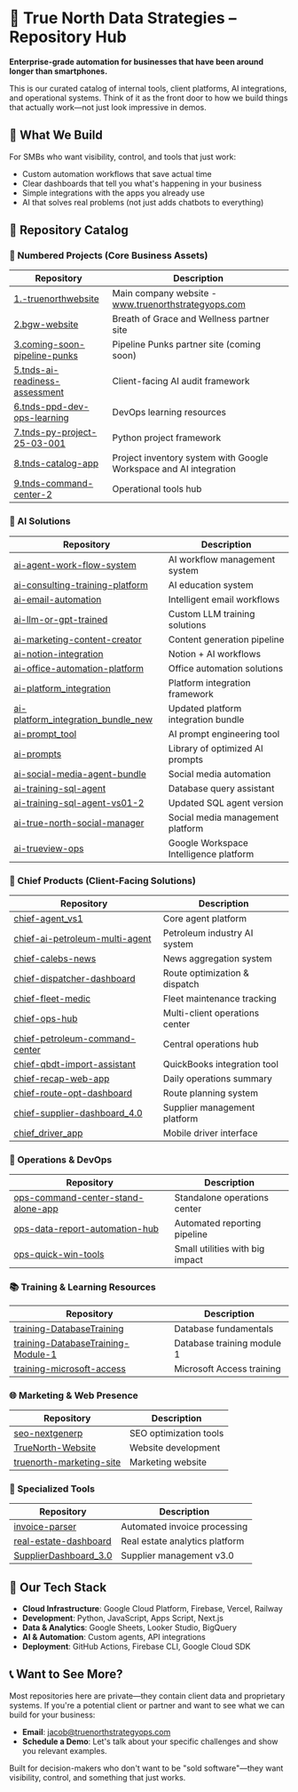 # 🧭 True North Data Strategies – Repository Hub

**Enterprise-grade automation for businesses that have been around longer than smartphones.**

This is our curated catalog of internal tools, client platforms, AI integrations, and operational systems. Think of it as the front door to how we build things that actually work—not just look impressive in demos.

## 🎯 What We Build

For SMBs who want visibility, control, and tools that just work:

- Custom automation workflows that save actual time
- Clear dashboards that tell you what's happening in your business
- Simple integrations with the apps you already use
- AI that solves real problems (not just adds chatbots to everything)

## 📂 Repository Catalog

### 🔢 Numbered Projects (Core Business Assets)

| Repository | Description |
|------------|-------------|
| [1.-truenorthwebsite](https://github.com/Jjohnston70/1.-truenorthwebsite) | Main company website - www.truenorthstrategyops.com |
| [2.bgw-website](https://github.com/Jjohnston70/2.bgw-website) | Breath of Grace and Wellness partner site |
| [3.coming-soon-pipeline-punks](https://github.com/Jjohnston70/3.coming-soon-pipeline-punks) | Pipeline Punks partner site (coming soon) |
| [5.tnds-ai-readiness-assessment](https://github.com/Jjohnston70/5.tnds-ai-readiness-assessment) | Client-facing AI audit framework |
| [6.tnds-ppd-dev-ops-learning](https://github.com/Jjohnston70/6.tnds-ppd-dev-ops-learning) | DevOps learning resources |
| [7.tnds-py-project-25-03-001](https://github.com/Jjohnston70/7.tnds-py-project-25-03-001) | Python project framework |
| [8.tnds-catalog-app](https://github.com/Jjohnston70/8.tnds-catalog-app) | Project inventory system with Google Workspace and AI integration |
| [9.tnds-command-center-2](https://github.com/Jjohnston70/9.tnds-command-center-2) | Operational tools hub |

### 🤖 AI Solutions

| Repository | Description |
|------------|-------------|
| [ai-agent-work-flow-system](https://github.com/Jjohnston70/ai-agent-work-flow-system) | AI workflow management system |
| [ai-consulting-training-platform](https://github.com/Jjohnston70/ai-consulting-training-platform) | AI education system |
| [ai-email-automation](https://github.com/Jjohnston70/ai-email-automation) | Intelligent email workflows |
| [ai-llm-or-gpt-trained](https://github.com/Jjohnston70/ai-llm-or-gpt-trained) | Custom LLM training solutions |
| [ai-marketing-content-creator](https://github.com/Jjohnston70/ai-marketing-content-creator) | Content generation pipeline |
| [ai-notion-integration](https://github.com/Jjohnston70/ai-notion-integration) | Notion + AI workflows |
| [ai-office-automation-platform](https://github.com/Jjohnston70/ai-office-automation-platform) | Office automation solutions |
| [ai-platform_integration](https://github.com/Jjohnston70/ai-platform_integration) | Platform integration framework |
| [ai-platform_integration_bundle_new](https://github.com/Jjohnston70/ai-platform_integration_bundle_new) | Updated platform integration bundle |
| [ai-prompt_tool](https://github.com/Jjohnston70/ai-prompt_tool) | AI prompt engineering tool |
| [ai-prompts](https://github.com/Jjohnston70/ai-prompts) | Library of optimized AI prompts |
| [ai-social-media-agent-bundle](https://github.com/Jjohnston70/ai-social-media-agent-bundle) | Social media automation |
| [ai-training-sql-agent](https://github.com/Jjohnston70/ai-training-sql-agent) | Database query assistant |
| [ai-training-sql-agent-vs01-2](https://github.com/Jjohnston70/ai-training-sql-agent-vs01-2) | Updated SQL agent version |
| [ai-true-north-social-manager](https://github.com/Jjohnston70/ai-true-north-social-manager) | Social media management platform |
| [ai-trueview-ops](https://github.com/Jjohnston70/ai-trueview-ops) | Google Workspace Intelligence platform |

### 🏢 Chief Products (Client-Facing Solutions)

| Repository | Description |
|------------|-------------|
| [chief-agent_vs1](https://github.com/Jjohnston70/chief-agent_vs1) | Core agent platform |
| [chief-ai-petroleum-multi-agent](https://github.com/Jjohnston70/chief-ai-petroleum-multi-agent) | Petroleum industry AI system |
| [chief-calebs-news](https://github.com/Jjohnston70/chief-calebs-news) | News aggregation system |
| [chief-dispatcher-dashboard](https://github.com/Jjohnston70/chief-dispatcher-dashboard) | Route optimization & dispatch |
| [chief-fleet-medic](https://github.com/Jjohnston70/chief-fleet-medic) | Fleet maintenance tracking |
| [chief-ops-hub](https://github.com/Jjohnston70/chief-ops-hub) | Multi-client operations center |
| [chief-petroleum-command-center](https://github.com/Jjohnston70/chief-petroleum-command-center) | Central operations hub |
| [chief-qbdt-import-assistant](https://github.com/Jjohnston70/chief-qbdt-import-assistant) | QuickBooks integration tool |
| [chief-recap-web-app](https://github.com/Jjohnston70/chief-recap-web-app) | Daily operations summary |
| [chief-route-opt-dashboard](https://github.com/Jjohnston70/chief-route-opt-dashboard) | Route planning system |
| [chief-supplier-dashboard_4.0](https://github.com/Jjohnston70/chief-supplier-dashboard_4.0) | Supplier management platform |
| [chief_driver_app](https://github.com/Jjohnston70/chief_driver_app) | Mobile driver interface |

### 🔧 Operations & DevOps

| Repository | Description |
|------------|-------------|
| [ops-command-center-stand-alone-app](https://github.com/Jjohnston70/ops-command-center-stand-alone-app) | Standalone operations center |
| [ops-data-report-automation-hub](https://github.com/Jjohnston70/ops-data-report-automation-hub) | Automated reporting pipeline |
| [ops-quick-win-tools](https://github.com/Jjohnston70/ops-quick-win-tools) | Small utilities with big impact |

### 📚 Training & Learning Resources

| Repository | Description |
|------------|-------------|
| [training-DatabaseTraining](https://github.com/Jjohnston70/training-DatabaseTraining) | Database fundamentals |
| [training-DatabaseTraining-Module-1](https://github.com/Jjohnston70/training-DatabaseTraining-Module-1) | Database training module 1 |
| [training-microsoft-access](https://github.com/Jjohnston70/training-microsoft-access) | Microsoft Access training |

### 🌐 Marketing & Web Presence

| Repository | Description |
|------------|-------------|
| [seo-nextgenerp](https://github.com/Jjohnston70/seo-nextgenerp) | SEO optimization tools |
| [TrueNorth-Website](https://github.com/Jjohnston70/TrueNorth-Website) | Website development |
| [truenorth-marketing-site](https://github.com/Jjohnston70/truenorth-marketing-site) | Marketing website |

### 🧰 Specialized Tools

| Repository | Description |
|------------|-------------|
| [invoice-parser](https://github.com/Jjohnston70/invoice-parser) | Automated invoice processing |
| [real-estate-dashboard](https://github.com/Jjohnston70/real-estate-dashboard) | Real estate analytics platform |
| [SupplierDashboard_3.0](https://github.com/Jjohnston70/SupplierDashboard_3.0) | Supplier management v3.0 |

## 🚀 Our Tech Stack

- **Cloud Infrastructure**: Google Cloud Platform, Firebase, Vercel, Railway
- **Development**: Python, JavaScript, Apps Script, Next.js
- **Data & Analytics**: Google Sheets, Looker Studio, BigQuery
- **AI & Automation**: Custom agents, API integrations
- **Deployment**: GitHub Actions, Firebase CLI, Google Cloud SDK

## 📞 Want to See More?

Most repositories here are private—they contain client data and proprietary systems. If you're a potential client or partner and want to see what we can build for your business:

- **Email**: jacob@truenorthstrategyops.com
- **Schedule a Demo**: Let's talk about your specific challenges and show you relevant examples.

Built for decision-makers who don't want to be "sold software"—they want visibility, control, and something that just works.
